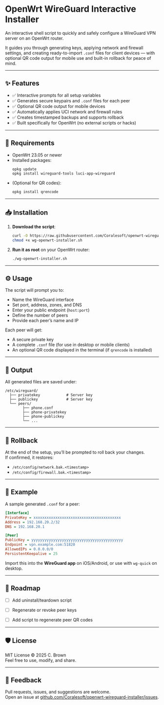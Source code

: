 # OpenWrt WireGuard Interactive Installer

An interactive shell script to quickly and safely configure a WireGuard VPN server on an OpenWrt router.

It guides you through generating keys, applying network and firewall settings, and creating ready-to-import `.conf` files for client devices — with optional QR code output for mobile use and built-in rollback for peace of mind.

---

## ✨ Features

- ✅ Interactive prompts for all setup variables
- ✅ Generates secure keypairs and `.conf` files for each peer
- ✅ Optional QR code output for mobile devices
- ✅ Automatically applies UCI network and firewall rules
- ✅ Creates timestamped backups and supports rollback
- ✅ Built specifically for OpenWrt (no external scripts or hacks)

---

## 🧱 Requirements

- OpenWrt 23.05 or newer
- Installed packages:
  ```sh
  opkg update
  opkg install wireguard-tools luci-app-wireguard
  ```
- (Optional for QR codes):
  ```sh
  opkg install qrencode
  ```

---

## 📥 Installation

1. **Download the script**:
   ```sh
   curl -O https://raw.githubusercontent.com/Coralesoft/openwrt-wireguard-installer/main/wg-openwrt-installer.sh
   chmod +x wg-openwrt-installer.sh
   ```

2. **Run it as root** on your OpenWrt router:
   ```sh
   ./wg-openwrt-installer.sh
   ```

---

## ⚙️ Usage

The script will prompt you to:
- Name the WireGuard interface
- Set port, address, zones, and DNS
- Enter your public endpoint (`host:port`)
- Define the number of peers
- Provide each peer’s name and IP

Each peer will get:
- A secure private key
- A complete `.conf` file (for use in desktop or mobile clients)
- An optional QR code displayed in the terminal (if `qrencode` is installed)

---

## 📂 Output

All generated files are saved under:

```
/etc/wireguard/
  ├── privatekey            # Server key
  ├── publickey             # Server key
  └── peers/
        ├── phone.conf
        ├── phone-privatekey
        ├── phone-publickey
        └── ...
```

---

## 🔄 Rollback

At the end of the setup, you’ll be prompted to roll back your changes.  
If confirmed, it restores:

- `/etc/config/network.bak.<timestamp>`
- `/etc/config/firewall.bak.<timestamp>`

---

## 🧪 Example

A sample generated `.conf` for a peer:

```ini
[Interface]
PrivateKey = xxxxxxxxxxxxxxxxxxxxxxxxxxxxxxxxxxxxxxxx
Address = 192.168.20.2/32
DNS = 192.168.20.1

[Peer]
PublicKey = yyyyyyyyyyyyyyyyyyyyyyyyyyyyyyyyyyyyyyyyyy
Endpoint = vpn.example.com:51820
AllowedIPs = 0.0.0.0/0
PersistentKeepalive = 25
```

Import this into the **WireGuard app** on iOS/Android, or use with `wg-quick` on desktop.

---

## 📌 Roadmap

- [ ] Add uninstall/teardown script
- [ ] Regenerate or revoke peer keys
- [ ] Add script to regenerate peer QR codes


---

## 🛡 License

MIT License © 2025 C. Brown  
Feel free to use, modify, and share.

---

## 💬 Feedback

Pull requests, issues, and suggestions are welcome.  
Open an issue at [github.com/Coralesoft/openwrt-wireguard-installer/issues](https://github.com/Coralesoft/openwrt-wireguard-installer/issues).
